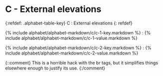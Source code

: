 <div data-role="collapsible" data-inset="false" markdown="1">
<h1 class="cart-collapsible-div">C - External elevations</h1>


{:refdef: .alphabet-table-key}
C
: External elevations
{: refdef}

{% include alphabet/alphabet-markdown/c/c-1-key.markdown %}
: {% include alphabet/alphabet-markdown/c/c-1-value.markdown %}

{% include alphabet/alphabet-markdown/c/c-2-key.markdown %}
: {% include alphabet/alphabet-markdown/c/c-2-value.markdown %}

{::comment}
This is a horrible hack with the br tags, but it simplifies things elsewhere enough to justify its use.
{:/comment}

</div>
